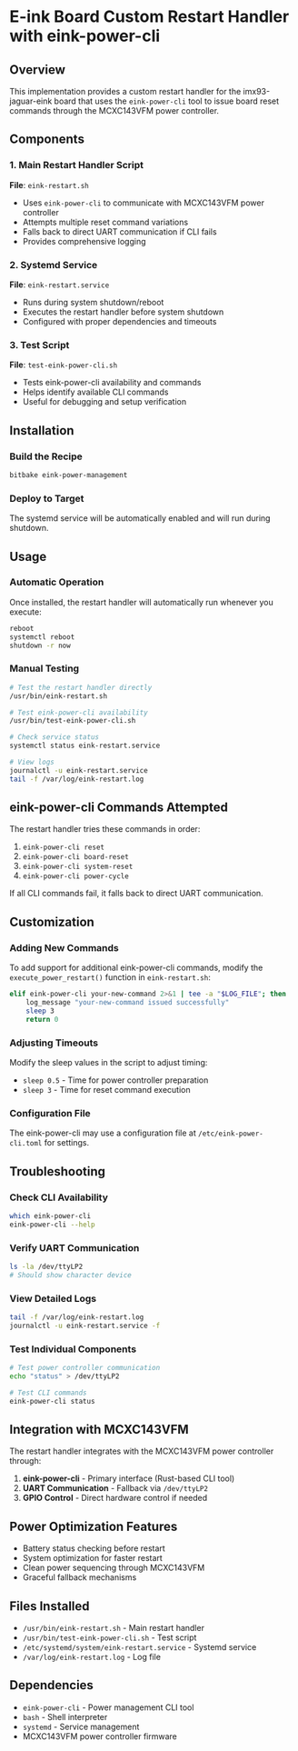 # E-ink Board Custom Restart Handler with eink-power-cli

## Overview

This implementation provides a custom restart handler for the imx93-jaguar-eink board that uses the `eink-power-cli` tool to issue board reset commands through the MCXC143VFM power controller.

## Components

### 1. Main Restart Handler Script
**File**: `eink-restart.sh`
- Uses `eink-power-cli` to communicate with MCXC143VFM power controller
- Attempts multiple reset command variations
- Falls back to direct UART communication if CLI fails
- Provides comprehensive logging

### 2. Systemd Service
**File**: `eink-restart.service`
- Runs during system shutdown/reboot
- Executes the restart handler before system shutdown
- Configured with proper dependencies and timeouts

### 3. Test Script
**File**: `test-eink-power-cli.sh`
- Tests eink-power-cli availability and commands
- Helps identify available CLI commands
- Useful for debugging and setup verification

## Installation

### Build the Recipe
```bash
bitbake eink-power-management
```

### Deploy to Target
The systemd service will be automatically enabled and will run during shutdown.

## Usage

### Automatic Operation
Once installed, the restart handler will automatically run whenever you execute:
```bash
reboot
systemctl reboot
shutdown -r now
```

### Manual Testing
```bash
# Test the restart handler directly
/usr/bin/eink-restart.sh

# Test eink-power-cli availability
/usr/bin/test-eink-power-cli.sh

# Check service status
systemctl status eink-restart.service

# View logs
journalctl -u eink-restart.service
tail -f /var/log/eink-restart.log
```

## eink-power-cli Commands Attempted

The restart handler tries these commands in order:

1. `eink-power-cli reset`
2. `eink-power-cli board-reset`
3. `eink-power-cli system-reset`
4. `eink-power-cli power-cycle`

If all CLI commands fail, it falls back to direct UART communication.

## Customization

### Adding New Commands
To add support for additional eink-power-cli commands, modify the `execute_power_restart()` function in `eink-restart.sh`:

```bash
elif eink-power-cli your-new-command 2>&1 | tee -a "$LOG_FILE"; then
    log_message "your-new-command issued successfully"
    sleep 3
    return 0
```

### Adjusting Timeouts
Modify the sleep values in the script to adjust timing:
- `sleep 0.5` - Time for power controller preparation
- `sleep 3` - Time for reset command execution

### Configuration File
The eink-power-cli may use a configuration file at `/etc/eink-power-cli.toml` for settings.

## Troubleshooting

### Check CLI Availability
```bash
which eink-power-cli
eink-power-cli --help
```

### Verify UART Communication
```bash
ls -la /dev/ttyLP2
# Should show character device
```

### View Detailed Logs
```bash
tail -f /var/log/eink-restart.log
journalctl -u eink-restart.service -f
```

### Test Individual Components
```bash
# Test power controller communication
echo "status" > /dev/ttyLP2

# Test CLI commands
eink-power-cli status
```

## Integration with MCXC143VFM

The restart handler integrates with the MCXC143VFM power controller through:

1. **eink-power-cli** - Primary interface (Rust-based CLI tool)
2. **UART Communication** - Fallback via `/dev/ttyLP2`
3. **GPIO Control** - Direct hardware control if needed

## Power Optimization Features

- Battery status checking before restart
- System optimization for faster restart
- Clean power sequencing through MCXC143VFM
- Graceful fallback mechanisms

## Files Installed

- `/usr/bin/eink-restart.sh` - Main restart handler
- `/usr/bin/test-eink-power-cli.sh` - Test script
- `/etc/systemd/system/eink-restart.service` - Systemd service
- `/var/log/eink-restart.log` - Log file

## Dependencies

- `eink-power-cli` - Power management CLI tool
- `bash` - Shell interpreter
- `systemd` - Service management
- MCXC143VFM power controller firmware
